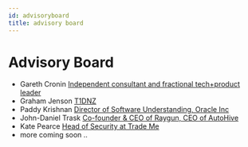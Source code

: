 ```yaml
---
id: advisoryboard
title: advisory board
---
```


# Advisory Board

- Gareth Cronin [Independent consultant and fractional tech+product leader](https://www.linkedin.com/in/gareth-cronin/?originalSubdomain=nz)
- Graham Jenson [T1DNZ](https://www.linkedin.com/in/graham-jenson-b07a936/)
- Paddy Krishnan [Director of Software Understanding, Oracle Inc](https://www.linkedin.com/in/paddykrishnan/)
- John-Daniel Trask [Co-founder & CEO of Raygun, CEO of AutoHive](https://www.linkedin.com/in/jotrask/)
- Kate Pearce [Head of Security at Trade Me](https://www.linkedin.com/in/securitykate/?originalSubdomain=nz)
- more coming soon ..